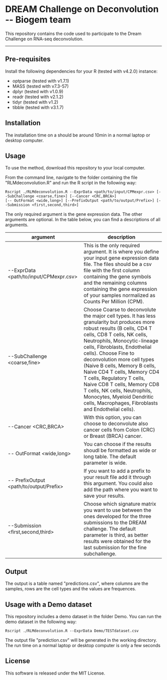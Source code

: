 [//]: # (Title: Description Deconvolution method - Biogem team)  
[//]: # (Author: Gianni Monaco)  
[//]: # (Date: March 18, 2022) 



# DREAM Challenge on Deconvolution -- Biogem team

This repository contains the code used to participate to the Dream Challenge on RNA-seq deconvolution. 


---
## Pre-requisites

Install the following dependencies for your R (tested with v4.2.0) instance:

* optparse (tested with v1.7.1)
* MASS (tested with v7.3-57)
* dplyr (tested with v1.0.9)
* readr (tested with v2.1.2)
* tidyr (tested with v1.2)
* tibble (tested with v3.1.7)

## Installation
The installation time on a should be around 10min in a normal laptop or desktop computer.  

## Usage

To use the method, download this repository to your local computer. 

From the command line, navigate to the folder containing the file "RLMdeconvolution.R" and run the R script in the following way:

```
Rscript ./RLMdeconvolution.R --ExprData <path/to/input/CPMexpr.csv> [--SubChallenge <coarse,fine>] [--Cancer <CRC,BRCA>]
[-- OutFormat <wide,long>] [--PrefixOutput <path/to/output/Prefix>] [--Submission <first,second,third>]
```  
  

The only required argument is the gene expression data. The other arguments are optional. In the table below, you can find a descriptions of all arguments.  


argument|description
---|---
--ExprData <path/to/input/CPMexpr.csv> | This is the only required argument. It is where you define your input gene expression data file. The files should be a csv file with the first column containing the gene symbols and the remaining columns containing the gene expression of your samples normalized as Counts Per Million (CPM).
--SubChallenge <coarse,fine> | Choose Coarse to deconvolute the major cell types. It has less granularity but produces more robust results (B cells, CD4 T cells, CD8 T cells, NK cells, Neutrophils, Monocytic-lineage cells, Fibroblasts, Endothelial cells). Choose Fine to deconvolution more cell types (Naive B cells, Memory B cells, Naive CD4 T cells, Memory CD4 T cells, Regulatory T cells, Naive CD8 T cells, Memory CD8 T cells, NK cells, Neutrophils, Monocytes, Myeloid Dendritic cells, Macrophages, Fibroblasts and Endothelial cells).  
--Cancer <CRC,BRCA> | With this option, you can choose to deconvolute also cancer cells from Colon (CRC) or Breast (BRCA) cancer.  
-- OutFormat <wide,long> | You can choose if the results shoudl be formatted as wide or long table. The default parameter is wide.  
-- PrefixOutput <path/to/output/Prefix> | If you want to add a prefix to your result file add it through this argument. You could also add the path where you want to save your results.  
--Submission <first,second,third> |Choose which signature matrix you want to use between the ones developed for the three submissions to the DREAM challenge. The default parameter is third, as better results were obtained for the last submission for the fine subchallenge.  

## Output
The output is a table named "predictions.csv", where columns are the samples, rows are the cell types and the values are frequences.

## Usage with a Demo dataset
This repository includes a demo dataset in the folder Demo. You can run the demo dataset in the following way:
```
Rscript ./RLMdeconvolution.R --ExprData Demo/TESTdataset.csv
```
The output file "prediction.csv" will be generated in the working directory. The run time on a normal laptop or desktop computer is only a few seconds

## License
This software is released under the MIT License. 
  




